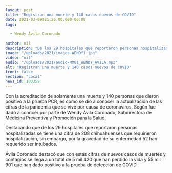```yaml
---
layout: post
title: "Registran una muerte y 140 casos nuevos de COVID"
date: 2021-03-09T21:26:00.000-06:00
tags:
  
  - Wendy Ávila Coronado
  
author: nil
description: "De los 29 hospitales que reportaron personas hospitalizadas se tiene una cifra de 208 chihuahuenses que requirieron hospitalización"
image: "/uploads/2021/images-WENDY1.jpg"
video: "nil"
audio: "/uploads/2021/audio-MM01_WENDY_AVILA.mp3"
alt: "Registran una muerte y 140 casos nuevos de COVID"
front: false
section: "Local"
news_id: 183359
---
```


Con la acreditación de solamente una muerte y 140 personas que dieron positivo a la prueba PCR, es como se dio a conocer la actualización de las cifras de la pandemia que se vive por causa de coronavirus. Según fue dado a conocer por parte de Wendy Ávila Coronado, Subdirectora de Medicina Preventiva y Promoción para la Salud.

Destacando que de los 29 hospitales que reportaron personas hospitalizadas se tiene una cifra de 208 chihuahuenses que requirieron hospitalización, sin embargo, por la gravedad de su enfermedad 52 han requerido ser intubados.

Ávila Coronado destacó que con estas cifras de nuevos casos de muertes y contagios se llega a un total de 5 mil 420 que han perdido la vida y 55 mil 901 que han dado positivo a la prueba de detección de COVID.
